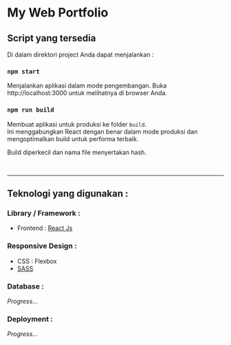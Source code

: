 # My Web Portfolio 

## Script yang tersedia

Di dalam direktori project Anda dapat menjalankan : 

### `npm start`

Menjalankan aplikasi dalam mode pengembangan.
Buka http://localhost:3000 untuk melihatnya di browser Anda.

### `npm run build`

Membuat aplikasi untuk produksi ke folder `build`.\
Ini menggabungkan React dengan benar dalam mode produksi dan mengoptimalkan build untuk performa terbaik.

Build diperkecil dan nama file menyertakan hash.

<br />
<hr />

## Teknologi yang digunakan :

### Library / Framework :

- Frontend : [React Js](https://react.dev/)

### Responsive Design :

- CSS : Flexbox
- [SASS](https://sass-lang.com/)

### Database :

<i>Progress... </i>

### Deployment :

<i>Progress... </i>


